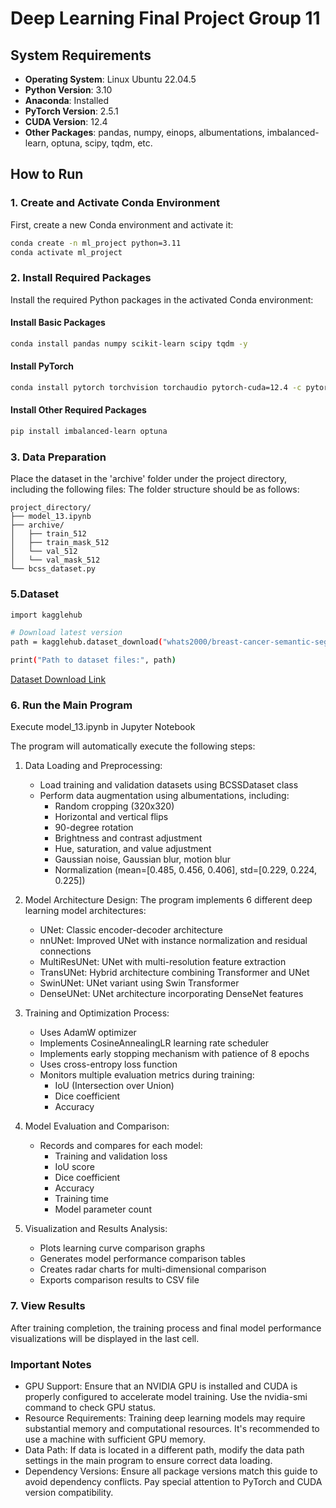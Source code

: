 #  Deep Learning Final Project Group 11

## System Requirements

- **Operating System**: Linux Ubuntu 22.04.5
- **Python Version**: 3.10
- **Anaconda**: Installed
- **PyTorch Version**: 2.5.1
- **CUDA Version**: 12.4
- **Other Packages**: pandas, numpy, einops, albumentations, imbalanced-learn, optuna, scipy, tqdm, etc.

## How to Run

### 1. Create and Activate Conda Environment

First, create a new Conda environment and activate it:

```bash
conda create -n ml_project python=3.11
conda activate ml_project
```

### 2. Install Required Packages

Install the required Python packages in the activated Conda environment:

#### Install Basic Packages
```bash
conda install pandas numpy scikit-learn scipy tqdm -y
```

#### Install PyTorch
```bash
conda install pytorch torchvision torchaudio pytorch-cuda=12.4 -c pytorch -c nvidia
```

#### Install Other Required Packages
```bash
pip install imbalanced-learn optuna
```

### 3. Data Preparation

Place the dataset in the 'archive' folder under the project directory, including the following files:
The folder structure should be as follows:

```
project_directory/
├── model_13.ipynb
├── archive/
│   ├── train_512
│   ├── train_mask_512
│   └── val_512
│   └── val_mask_512
└── bcss_dataset.py
```

### 5.Dataset

```bash
import kagglehub

# Download latest version
path = kagglehub.dataset_download("whats2000/breast-cancer-semantic-segmentation-bcss")

print("Path to dataset files:", path)
```
[Dataset Download Link](https://www.kaggle.com/datasets/whats2000/breast-cancer-semantic-segmentation-bcss)

### 6. Run the Main Program

Execute model_13.ipynb in Jupyter Notebook

The program will automatically execute the following steps:
1. Data Loading and Preprocessing:
    * Load training and validation datasets using BCSSDataset class
    * Perform data augmentation using albumentations, including:
        * Random cropping (320x320)
        * Horizontal and vertical flips
        * 90-degree rotation
        * Brightness and contrast adjustment
        * Hue, saturation, and value adjustment
        * Gaussian noise, Gaussian blur, motion blur
        * Normalization (mean=[0.485, 0.456, 0.406], std=[0.229, 0.224, 0.225])

2. Model Architecture Design: The program implements 6 different deep learning model architectures:
    * UNet: Classic encoder-decoder architecture
    * nnUNet: Improved UNet with instance normalization and residual connections
    * MultiResUNet: UNet with multi-resolution feature extraction
    * TransUNet: Hybrid architecture combining Transformer and UNet
    * SwinUNet: UNet variant using Swin Transformer
    * DenseUNet: UNet architecture incorporating DenseNet features

3. Training and Optimization Process:
    * Uses AdamW optimizer
    * Implements CosineAnnealingLR learning rate scheduler
    * Implements early stopping mechanism with patience of 8 epochs
    * Uses cross-entropy loss function
    * Monitors multiple evaluation metrics during training:
        * IoU (Intersection over Union)
        * Dice coefficient
        * Accuracy

4. Model Evaluation and Comparison:
    * Records and compares for each model:
        * Training and validation loss
        * IoU score
        * Dice coefficient
        * Accuracy
        * Training time
        * Model parameter count

5. Visualization and Results Analysis:
    * Plots learning curve comparison graphs
    * Generates model performance comparison tables
    * Creates radar charts for multi-dimensional comparison
    * Exports comparison results to CSV file

### 7. View Results

After training completion, the training process and final model performance visualizations will be displayed in the last cell.

### Important Notes
* GPU Support: Ensure that an NVIDIA GPU is installed and CUDA is properly configured to accelerate model training. Use the nvidia-smi command to check GPU status.
* Resource Requirements: Training deep learning models may require substantial memory and computational resources. It's recommended to use a machine with sufficient GPU memory.
* Data Path: If data is located in a different path, modify the data path settings in the main program to ensure correct data loading.
* Dependency Versions: Ensure all package versions match this guide to avoid dependency conflicts. Pay special attention to PyTorch and CUDA version compatibility.